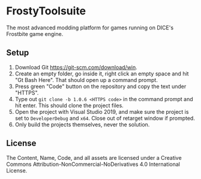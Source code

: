 # FrostyToolsuite
The most advanced modding platform for games running on DICE's Frostbite game engine.

## Setup

1. Download Git https://git-scm.com/download/win.
2. Create an empty folder, go inside it, right click an empty space and hit "Gt Bash Here". That should open up a command prompt.
3. Press green "Code" button on the repository and copy the text under "HTTPS".
4. Type out ``git clone -b 1.0.6 <HTTPS code>`` in the command prompt and hit enter. This should clone the project files.
5. Open the project with Visual Studio 2019, and make sure the project is set to ``DeveloperDebug`` and ``x64``. Close out of retarget window if prompted.
6. Only build the projects themselves, never the solution.

## License
The Content, Name, Code, and all assets are licensed under a Creative Commons Attribution-NonCommercial-NoDerivatives 4.0 International License.
